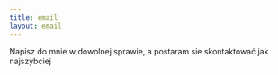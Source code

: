 ```yaml
---
title: email
layout: email
---
```


Napisz do mnie w dowolnej sprawie, a postaram sie skontaktować jak najszybciej